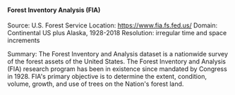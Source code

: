 #### Forest Inventory Analysis (FIA)
Source: U.S. Forest Service
Location: https://www.fia.fs.fed.us/
Domain: Continental US plus Alaska, 1928-2018
Resolution: irregular time and space increments

Summary: The Forest Inventory and Analysis dataset is a nationwide survey of the forest assets of the United States. The Forest Inventory and Analysis (FIA) research program has been in existence since mandated by Congress in 1928. FIA's primary objective is to determine the extent, condition, volume, growth, and use of trees on the Nation's forest land.